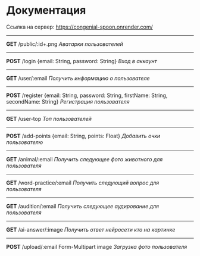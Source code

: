 # Документация
Ссылка на сервер: https://congenial-spoon.onrender.com/
***
**GET** /public/:id+.png *Аватарки пользователей*
***
**POST** /login {email: String, password: String} *Вход в аккаунт*
***
**GET** /user/:email *Получить информацию о пользователе*
***
**POST** /register {email: String, password: String, firstName: String, secondName: String} *Регистрация пользователя*
***
**GET** /user-top *Топ пользователей*
***
**POST** /add-points {email: String, points: Float} *Добавить очки пользователю*
***
**GET** /animal/:email *Получить следующее фото животного для пользователя*
***
**GET** /word-practice/:email *Получить следующий вопрос  для пользователя*
***
**GET** /audition/:email *Получить следующее аудирование для пользователя*
***
**GET** /ai-answer/:image *Получить ответ нейросети кто на картинке*
***
**POST** /upload/:email Form-Multipart image *Загрузка фото пользователя*

